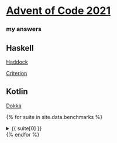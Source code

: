# [Advent of Code 2021](https://adventofcode.com/2021)
### my answers

## Haskell

[Haddock](haddock/index.html)

[Criterion](aoc2021-bench.html)

## Kotlin

[Dokka](dokka/index.html)

{% for suite in site.data.benchmarks %}
<details>
  <summary>{{ suite[0] }}</summary>
  <pre></pre>
  <script>
    document.currentScript.previousElementSibling.innerText = JSON.stringify({{ suite[1] | jsonify }}, null, 4);
  </script>
</details>
{% endfor %}
